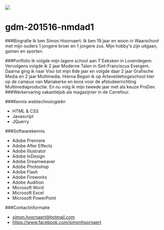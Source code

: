 ![](https://i.vimeocdn.com/portrait/9148449_300x300.jpg)
# gdm-201516-nmdad1
###Biografie
Ik ben Simon Hoornaert. Ik ben 19 jaar en woon in Waarschoot met mijn ouders 1 jongere broer en 1 jongere zus.
Mijn hobby's zijn uitgaan, gamen en sporten.

###Portfolio
Ik volgde mijn lagere school aan T'Eeksken in Lovendegem. Vervolgens volgde ik 2 jaar Moderne Talen in Sint-Franciscus Evergem. Daarna ging ik naar Viso tot mijn 6de jaar en volgde daar 2 jaar Grafische Media en 2 jaar Multimedia. Hierna Begon ik op Arteveldehogeschool hier op de campus van Mariakerke en koos voor de afstudeerrichting Multimediaproductie. En nu volg ik mijn tweede jaar met als keuze ProDev.
###Werkervaring
vakantiejob als magazijnier in de Carrefour.

###Kennis webtechnologieën
* HTML & CSS
* Javascript
* JQuerry

###Softwarekennis
- Adobe Premiere
- Adobe After Effects
- Adobe Illustrator
- Adobe InDesign
- Adobe Dreamweaver
- Adobe Photoshop
- Adobe Flash
- Adobe Fireworks
- Adobe Audition
- Microsoft Word
- Microsoft Excel
- Microsoft PowerPoint

###Contactinformatie
- simon.hoornaert@hotmail.com
- https://www.facebook.com/simonhoornaert



